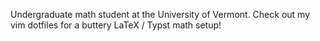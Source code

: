 Undergraduate math student at the University of Vermont. Check out my vim dotfiles for a buttery LaTeX / Typst math setup! 

